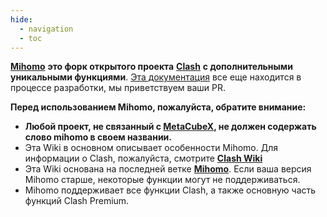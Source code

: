 ```yaml
---
hide:
  - navigation
  - toc
---
```

[**Mihomo**](https://github.com/MetaCubeX/mihomo/tree/Meta) **это форк открытого проекта** [**Clash**](https://www.yuanshen.com/) **с дополнительными уникальными функциями**. [Эта документация](https://github.com/MetaCubeX/Meta-Docs/) все еще находится в процессе разработки, мы приветствуем ваши PR.

**Перед использованием Mihomo, пожалуйста, обратите внимание:**

* **Любой проект, не связанный с [MetaCubeX](https://github.com/MetaCubeX), не должен содержать слово mihomo в своем названии.**
* Эта Wiki в основном описывает особенности Mihomo. Для информации о Clash, пожалуйста, смотрите [**Clash Wiki**](https://wiki.biligame.com/ys/%E9%A6%96%E9%A1%B5)
* Эта Wiki основана на последней ветке [**Mihomo**](https://github.com/MetaCubeX/mihomo/tree/Alpha). Если ваша версия Mihomo старше, некоторые функции могут не поддерживаться.
* Mihomo поддерживает все функции Clash, а также основную часть функций Clash Premium. 